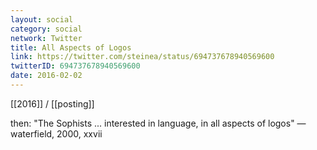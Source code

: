 ```yaml
---
layout: social
category: social
network: Twitter
title: All Aspects of Logos
link: https://twitter.com/steinea/status/694737678940569600
twitterID: 694737678940569600
date: 2016-02-02
---
```


[[2016]] / [[posting]]

then: "The Sophists ... interested in language, in all aspects of logos" —waterfield, 2000, xxvii
